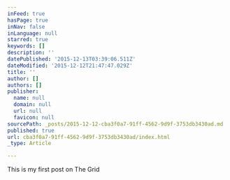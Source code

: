 ```yaml
---
inFeed: true
hasPage: true
inNav: false
inLanguage: null
starred: true
keywords: []
description: ''
datePublished: '2015-12-13T03:39:06.511Z'
dateModified: '2015-12-12T21:47:47.029Z'
title: ''
author: []
authors: []
publisher:
  name: null
  domain: null
  url: null
  favicon: null
sourcePath: _posts/2015-12-12-cba3f0a7-91ff-4562-9d9f-3753db3430ad.md
published: true
url: cba3f0a7-91ff-4562-9d9f-3753db3430ad/index.html
_type: Article

---
```

This is my first post on The Grid